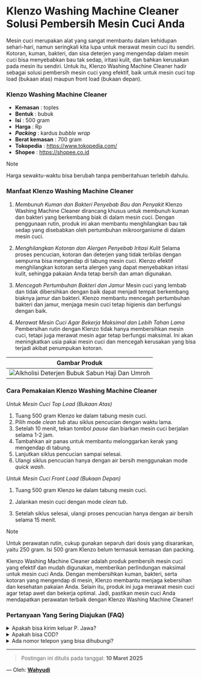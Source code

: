 # Klenzo Washing Machine Cleaner Solusi Pembersih Mesin Cuci Anda

Mesin cuci merupakan alat yang sangat membantu dalam kehidupan sehari-hari, namun seringkali kita lupa untuk merawat mesin cuci itu sendiri. Kotoran, kuman, bakteri, dan sisa deterjen yang mengendap dalam mesin cuci bisa menyebabkan bau tak sedap, iritasi kulit, dan bahkan kerusakan pada mesin itu sendiri. Untuk itu, Klenzo Washing Machine Cleaner hadir sebagai solusi pembersih mesin cuci yang efektif, baik untuk mesin cuci top load (bukaan atas) maupun front load (bukaan depan).

### Klenzo Washing Machine Cleaner
- **Kemasan** : toples
- **Bentuk** : bubuk 
- **Isi** : 500 gram
- **Harga** : Rp 
- **_Packing_** : kardus _bubble wrap_
- **Berat kemasan** : 700 gram
- **Tokopedia** : https://www.tokopedia.com/
- **Shopee** : https://shopee.co.id
  
> [!NOTE]
> Harga sewaktu-waktu bisa berubah tanpa pemberitahuan terlebih dahulu.

### Manfaat Klenzo Washing Machine Cleaner

1. *Membunuh Kuman dan Bakteri Penyebab Bau dan Penyakit*
   Klenzo Washing Machine Cleaner dirancang khusus untuk membunuh kuman dan bakteri yang berkembang biak di dalam mesin cuci. Dengan penggunaan rutin, produk ini akan membantu menghilangkan bau tak sedap yang disebabkan oleh pertumbuhan mikroorganisme di dalam mesin cuci.

2. *Menghilangkan Kotoran dan Alergen Penyebab Iritasi Kulit*
   Selama proses pencucian, kotoran dan deterjen yang tidak terbilas dengan sempurna bisa mengendap di tabung mesin cuci. Klenzo efektif menghilangkan kotoran serta alergen yang dapat menyebabkan iritasi kulit, sehingga pakaian Anda tetap bersih dan aman digunakan.

3. *Mencegah Pertumbuhan Bakteri dan Jamur*
   Mesin cuci yang lembab dan tidak dibersihkan dengan baik dapat menjadi tempat berkembang biaknya jamur dan bakteri. Klenzo membantu mencegah pertumbuhan bakteri dan jamur, menjaga mesin cuci tetap higienis dan berfungsi dengan baik.

4. *Merawat Mesin Cuci Agar Bekerja Maksimal dan Lebih Tahan Lama*
   Pembersihan rutin dengan Klenzo tidak hanya membersihkan mesin cuci, tetapi juga merawat mesin agar tetap berfungsi maksimal. Ini akan meningkatkan usia pakai mesin cuci dan mencegah kerusakan yang bisa terjadi akibat penumpukan kotoran.

| Gambar Produk  |
| ------------- | 
| ![Alkholisi Deterjen Bubuk Sabun Haji Dan Umroh](https://images.tokopedia.net/img/cache/100-square/VqbcmM/2025/3/1/548efa4d-f839-4d58-b84d-cc4dd656dfa6.jpg.webp?ect=4g)  | 

### Cara Pemakaian Klenzo Washing Machine Cleaner

*Untuk Mesin Cuci Top Load (Bukaan Atas)*  
1. Tuang 500 gram Klenzo ke dalam tabung mesin cuci.
2. Pilih mode *clean tub* atau siklus pencucian dengan waktu lama.
3. Setelah 10 menit, tekan tombol *pause* dan biarkan mesin cuci berjalan selama 1-2 jam.
4. Tambahkan air panas untuk membantu melonggarkan kerak yang mengendap di tabung.
5. Lanjutkan siklus pencucian sampai selesai.
6. Ulangi siklus pencucian hanya dengan air bersih menggunakan mode *quick wash*.

*Untuk Mesin Cuci Front Load (Bukaan Depan)*  
1. Tuang 500 gram Klenzo ke dalam tabung mesin cuci.
2. Jalankan mesin cuci dengan mode *clean tub*.

3. Setelah siklus selesai, ulangi proses pencucian hanya dengan air bersih selama 15 menit.

> [!NOTE]  
> Untuk perawatan rutin, cukup gunakan separuh dari dosis yang disarankan, yaitu 250 gram. Isi 500 gram Klenzo belum termasuk kemasan dan packing.

Klenzo Washing Machine Cleaner adalah produk pembersih mesin cuci yang efektif dan mudah digunakan, memberikan perlindungan maksimal untuk mesin cuci Anda. Dengan membersihkan kuman, bakteri, serta kotoran yang mengendap di mesin, Klenzo membantu menjaga kebersihan dan kesehatan pakaian Anda. Selain itu, produk ini juga merawat mesin cuci agar tetap awet dan bekerja optimal. Jadi, pastikan mesin cuci Anda mendapatkan perawatan terbaik dengan Klenzo Washing Machine Cleaner!

### Pertanyaan Yang Sering Diajukan (FAQ)
<details>
<summary>Apakah bisa kirim keluar P. Jawa?</summary>
Bisa bang, tapi harus dicek dahulu ekspedisinya 
</details>
<details>
<summary>Apakah bisa COD?</summary>
COD hanya ongkos kirim. Anda bisa COD barang+ongkir melalui marketplace
</details>
<details>
<summary>Ada nomor telepon yang bisa dihubungi?</summary>
Silahkan Whatsapp ke nomor [085773009666](https://wa.me/6285773009666)
</details>

---
> Postingan ini ditulis pada tanggal: **10 Maret 2025**

— Oleh: [**Wahyudi**](/blog/author/wahyudi.html)
